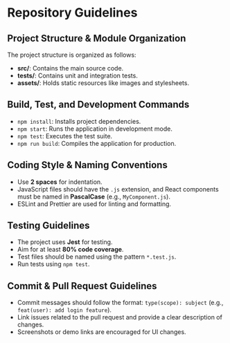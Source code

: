  # Repository Guidelines

 ## Project Structure & Module Organization
 The project structure is organized as follows:
 - **src/**: Contains the main source code.
 - **tests/**: Contains unit and integration tests.
 - **assets/**: Holds static resources like images and stylesheets.

 ## Build, Test, and Development Commands
 - `npm install`: Installs project dependencies.
 - `npm start`: Runs the application in development mode.
 - `npm test`: Executes the test suite.
 - `npm run build`: Compiles the application for production.

 ## Coding Style & Naming Conventions
 - Use **2 spaces** for indentation.
 - JavaScript files should have the `.js` extension, and React components must be named in **PascalCase** (e.g., `MyComponent.js`).
 - ESLint and Prettier are used for linting and formatting.

 ## Testing Guidelines
 - The project uses **Jest** for testing.
 - Aim for at least **80% code coverage**.
 - Test files should be named using the pattern `*.test.js`.
 - Run tests using `npm test`.

 ## Commit & Pull Request Guidelines
 - Commit messages should follow the format: `type(scope): subject` (e.g., `feat(user): add login feature`).
 - Link issues related to the pull request and provide a clear description of changes.
 - Screenshots or demo links are encouraged for UI changes.
